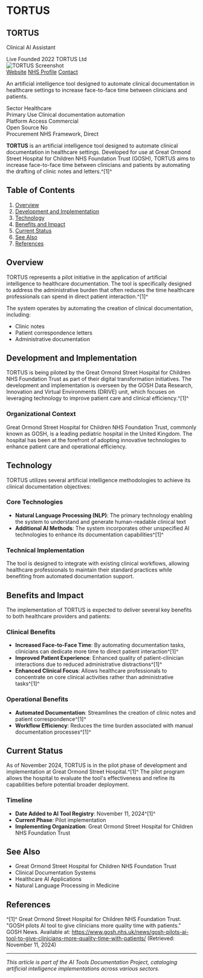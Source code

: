# TORTUS

<div class="infobox modern">
  <div class="infobox-header">
    <div class="infobox-title-section">
      <h2 class="infobox-title">TORTUS</h2>
      <p class="infobox-subtitle">Clinical AI Assistant</p>
    </div>
    <div class="infobox-meta">
      <span class="infobox-meta-item status-live">Live</span>
      <span class="infobox-meta-item">Founded 2022</span>
      <span class="infobox-meta-item">TORTUS Ltd</span>
    </div>
  </div>
  <div class="infobox-body">
    <div class="infobox-left-column">
      <img src="https://via.placeholder.com/300x200?text=TORTUS+Screenshot" alt="TORTUS Screenshot" class="infobox-image" />
      <div class="infobox-links">
        <a href="https://tortus.ai/">Website</a>
        <a href="https://nhsaccelerator.com/innovations/tortus-ai/">NHS Profile</a>
        <a href="mailto:info@tortus.ai">Contact</a>
      </div>
    </div>
    <div class="infobox-right-column">
      <p class="infobox-description">
        An artificial intelligence tool designed to automate clinical documentation in healthcare settings to increase face-to-face time between clinicians and patients.
      </p>
      <div class="infobox-details">
        <div class="infobox-detail-item">
          <span class="infobox-detail-label">Sector</span>
          <span class="infobox-detail-value">Healthcare</span>
        </div>
        <div class="infobox-detail-item">
          <span class="infobox-detail-label">Primary Use</span>
          <span class="infobox-detail-value">Clinical documentation automation</span>
        </div>
        <div class="infobox-detail-item">
          <span class="infobox-detail-label">Platform Access</span>
          <span class="infobox-detail-value">Commercial</span>
        </div>
        <div class="infobox-detail-item">
          <span class="infobox-detail-label">Open Source</span>
          <span class="infobox-detail-value">No</span>
        </div>
        <div class="infobox-detail-item">
          <span class="infobox-detail-label">Procurement</span>
          <span class="infobox-detail-value">NHS Framework, Direct</span>
        </div>
      </div>
    </div>
  </div>
</div>

**TORTUS** is an artificial intelligence tool designed to automate clinical documentation in healthcare settings. Developed for use at Great Ormond Street Hospital for Children NHS Foundation Trust (GOSH), TORTUS aims to increase face-to-face time between clinicians and patients by automating the drafting of clinic notes and letters.^[1]^

## Table of Contents

1. [Overview](#overview)
2. [Development and Implementation](#development-and-implementation)
3. [Technology](#technology)
4. [Benefits and Impact](#benefits-and-impact)
5. [Current Status](#current-status)
6. [See Also](#see-also)
7. [References](#references)

## Overview

TORTUS represents a pilot initiative in the application of artificial intelligence to healthcare documentation. The tool is specifically designed to address the administrative burden that often reduces the time healthcare professionals can spend in direct patient interaction.^[1]^

The system operates by automating the creation of clinical documentation, including:
- Clinic notes
- Patient correspondence letters
- Administrative documentation

## Development and Implementation

TORTUS is being piloted by the Great Ormond Street Hospital for Children NHS Foundation Trust as part of their digital transformation initiatives. The development and implementation is overseen by the GOSH Data Research, Innovation and Virtual Environments (DRIVE) unit, which focuses on leveraging technology to improve patient care and clinical efficiency.^[1]^

### Organizational Context

Great Ormond Street Hospital for Children NHS Foundation Trust, commonly known as GOSH, is a leading pediatric hospital in the United Kingdom. The hospital has been at the forefront of adopting innovative technologies to enhance patient care and operational efficiency.

## Technology

TORTUS utilizes several artificial intelligence methodologies to achieve its clinical documentation objectives:

### Core Technologies
- **Natural Language Processing (NLP)**: The primary technology enabling the system to understand and generate human-readable clinical text
- **Additional AI Methods**: The system incorporates other unspecified AI technologies to enhance its documentation capabilities^[1]^

### Technical Implementation
The tool is designed to integrate with existing clinical workflows, allowing healthcare professionals to maintain their standard practices while benefiting from automated documentation support.

## Benefits and Impact

The implementation of TORTUS is expected to deliver several key benefits to both healthcare providers and patients:

### Clinical Benefits
- **Increased Face-to-Face Time**: By automating documentation tasks, clinicians can dedicate more time to direct patient interaction^[1]^
- **Improved Patient Experience**: Enhanced quality of patient-clinician interactions due to reduced administrative distractions^[1]^
- **Enhanced Clinical Focus**: Allows healthcare professionals to concentrate on core clinical activities rather than administrative tasks^[1]^

### Operational Benefits
- **Automated Documentation**: Streamlines the creation of clinic notes and patient correspondence^[1]^
- **Workflow Efficiency**: Reduces the time burden associated with manual documentation processes^[1]^

## Current Status

As of November 2024, TORTUS is in the pilot phase of development and implementation at Great Ormond Street Hospital.^[1]^ The pilot program allows the hospital to evaluate the tool's effectiveness and refine its capabilities before potential broader deployment.

### Timeline
- **Date Added to AI Tool Registry**: November 11, 2024^[1]^
- **Current Phase**: Pilot implementation
- **Implementing Organization**: Great Ormond Street Hospital for Children NHS Foundation Trust

## See Also
- Great Ormond Street Hospital for Children NHS Foundation Trust
- Clinical Documentation Systems
- Healthcare AI Applications
- Natural Language Processing in Medicine

## References

^[1]^ Great Ormond Street Hospital for Children NHS Foundation Trust. "GOSH pilots AI tool to give clinicians more quality time with patients." GOSH News. Available at: https://www.gosh.nhs.uk/news/gosh-pilots-ai-tool-to-give-clinicians-more-quality-time-with-patients/ (Retrieved: November 11, 2024)

---

*This article is part of the AI Tools Documentation Project, cataloging artificial intelligence implementations across various sectors.*